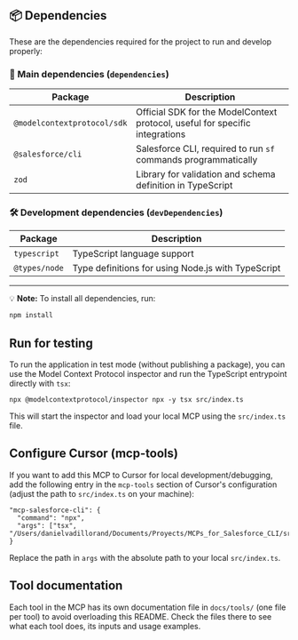 ## 📦 Dependencies

These are the dependencies required for the project to run and develop properly:

### 🔧 Main dependencies (`dependencies`)

| Package                     | Description                                                                  |
| --------------------------- | ---------------------------------------------------------------------------- |
| `@modelcontextprotocol/sdk` | Official SDK for the ModelContext protocol, useful for specific integrations |
| `@salesforce/cli`           | Salesforce CLI, required to run `sf` commands programmatically               |
| `zod`                       | Library for validation and schema definition in TypeScript                   |

### 🛠️ Development dependencies (`devDependencies`)

| Package       | Description                                        |
| ------------- | -------------------------------------------------- |
| `typescript`  | TypeScript language support                        |
| `@types/node` | Type definitions for using Node.js with TypeScript |

---

💡 **Note:** To install all dependencies, run:

```bash
npm install
```

## Run for testing

To run the application in test mode (without publishing a package), you can use the Model Context Protocol inspector and run the TypeScript entrypoint directly with `tsx`:

```
npx @modelcontextprotocol/inspector npx -y tsx src/index.ts
```

This will start the inspector and load your local MCP using the `src/index.ts` file.

## Configure Cursor (mcp-tools)

If you want to add this MCP to Cursor for local development/debugging, add the following entry in the `mcp-tools` section of Cursor's configuration (adjust the path to `src/index.ts` on your machine):

```
"mcp-salesforce-cli": {
  "command": "npx",
  "args": ["tsx", "/Users/danielvadillorand/Documents/Proyects/MCPs_for_Salesforce_CLI/src/index.ts"]
}
```

Replace the path in `args` with the absolute path to your local `src/index.ts`.

## Tool documentation

Each tool in the MCP has its own documentation file in `docs/tools/` (one file per tool) to avoid overloading this README. Check the files there to see what each tool does, its inputs and usage examples.

